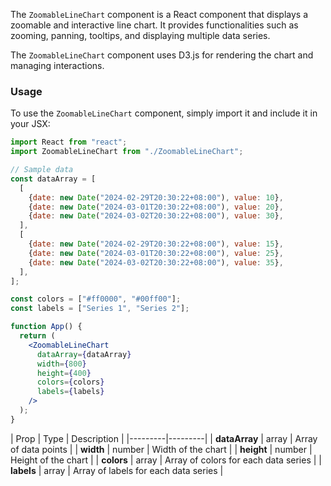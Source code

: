 The `ZoomableLineChart` component is a React component that displays a zoomable and interactive line chart. It provides functionalities such as zooming, panning, tooltips, and displaying multiple data series.

The `ZoomableLineChart` component uses D3.js for rendering the chart and managing interactions.

### Usage

To use the `ZoomableLineChart` component, simply import it and include it in your JSX:

```jsx
import React from "react";
import ZoomableLineChart from "./ZoomableLineChart";

// Sample data
const dataArray = [
  [
    {date: new Date("2024-02-29T20:30:22+08:00"), value: 10},
    {date: new Date("2024-03-01T20:30:22+08:00"), value: 20},
    {date: new Date("2024-03-02T20:30:22+08:00"), value: 30},
  ],
  [
    {date: new Date("2024-02-29T20:30:22+08:00"), value: 15},
    {date: new Date("2024-03-01T20:30:22+08:00"), value: 25},
    {date: new Date("2024-03-02T20:30:22+08:00"), value: 35},
  ],
];

const colors = ["#ff0000", "#00ff00"];
const labels = ["Series 1", "Series 2"];

function App() {
  return (
    <ZoomableLineChart
      dataArray={dataArray}
      width={800}
      height={400}
      colors={colors}
      labels={labels}
    />
  );
}
```

| Prop | Type | Description | 
|---------|---------|
| __dataArray__   | array |  Array of data points  |
| __width__   | number | Width of the chart |
| __height__   | number | Height of the chart |
| __colors__   | array | Array of colors for each data series |
| __labels__   | array | Array of labels for each data series |
